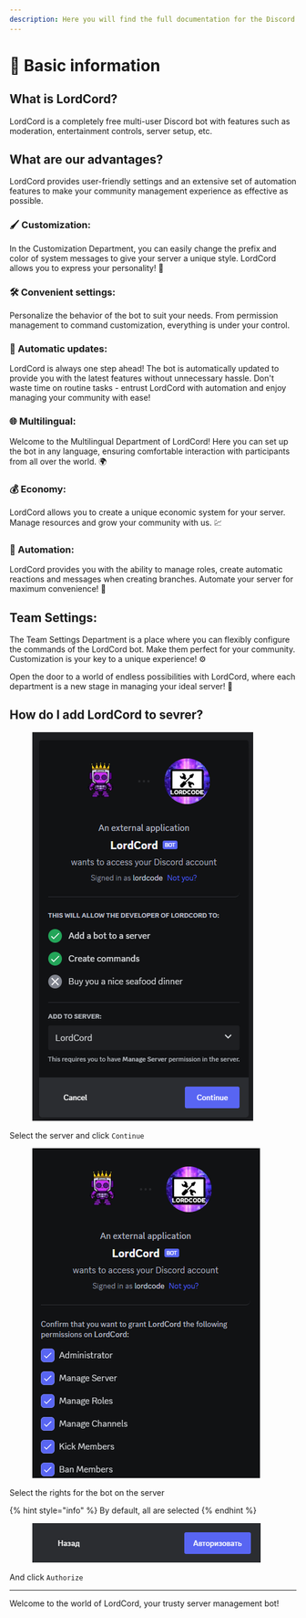 ```yaml
---
description: Here you will find the full documentation for the Discord bot.
---
```


# 📕 Basic information

## What is LordCord?

LordCord is a completely free multi-user Discord bot with features such as moderation, entertainment controls, server setup, etc.


## What are our advantages?
LordCord provides user-friendly settings and an extensive set of automation features
to make your community management experience as effective as possible.

### 🖌️ Customization:
In the Customization Department, you can easily change the prefix and color of system messages to give your server a unique style. LordCord allows you to express your personality! 🎨

### 🛠️ Convenient settings:
Personalize the behavior of the bot to suit your needs. From permission management to command customization, everything is under your control.

### 🔄 Automatic updates:
LordCord is always one step ahead! The bot is automatically updated to provide you with the latest features without unnecessary hassle.
Don't waste time on routine tasks - entrust LordCord with automation and enjoy managing your community with ease!

### 🌐 Multilingual:
Welcome to the Multilingual Department of LordCord! Here you can set up the bot in any language, ensuring comfortable interaction with participants from all over the world. 🌍

### 💰 Economy:
LordCord allows you to create a unique economic system for your server. Manage resources and grow your community with us. 💹

### 🤖 Automation:
LordCord provides you with the ability to manage roles, create automatic reactions and messages when creating branches. Automate your server for maximum convenience! 🤖

## Team Settings:
The Team Settings Department is a place where you can flexibly configure the commands of the LordCord bot. Make them perfect for your community. Customization is your key to a unique experience! ⚙️

Open the door to a world of endless possibilities with LordCord, where each department is a new stage in managing your ideal server! 🌟


## How do I add LordCord to sevrer?

<figure><img src=".gitbook/assets/1-info-1.png" alt=""><figcaption></figcaption></figure>

Select the server and click `Continue`

<figure><img src=".gitbook/assets/1-info-2.png" alt=""><figcaption></figcaption></figure>

Select the rights for the bot on the server

{% hint style="info" %}
By default, all are selected
{% endhint %}

<figure><img src=".gitbook/assets/1-info-3.png" alt=""><figcaption></figcaption></figure>

And click `Authorize`

***

Welcome to the world of LordCord, your trusty server management bot!
